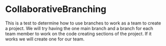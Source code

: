 # CollaborativeBranching
This is a test to determine how to use branches to work as a team to create a project. We will try having the one main branch and a branch for each team member to work on the code creating sections of the project. If it works we will create one for our team.
